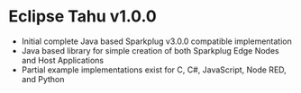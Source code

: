 # Eclipse Tahu v1.0.0

* Initial complete Java based Sparkplug v3.0.0 compatible implementation
* Java based library for simple creation of both Sparkplug Edge Nodes and Host Applications
* Partial example implementations exist for C, C#, JavaScript, Node RED, and Python
